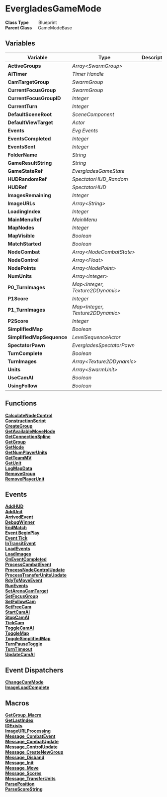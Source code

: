 # EvergladesGameMode


**Class Type**&nbsp; &nbsp; &nbsp; &nbsp; Blueprint  
**Parent Class** &nbsp; &nbsp; GameModeBase  

## Variables
|Variable                   |Type                               |Description    |
|---------------------------|-----------------------------------|---------------|
|**ActiveGroups**           |*Array\<SwarmGroup*\>              ||
|**AITimer**                |*Timer Handle*                     ||
|**CamTargetGroup**         |*SwarmGroup*                       ||
|**CurrentFocusGroup**      |*SwarmGroup*                       ||
|**CurrentFocusGroupID**    |*Integer*                          ||
|**CurrentTurn**            |*Integer*                          ||
|**DefaultSceneRoot**       |*SceneComponent*                   ||
|**DefaultViewTarget**      |*Actor*                            ||
|**Events**                 |*Evg Events*                       ||
|**EventsCompleted**        |*Integer*                          ||
|**EventsSent**             |*Integer*                          ||
|**FolderName**             |*String*                           ||
|**GameResultString**       |*String*                           ||
|**GameStateRef**           |*EvergladesGameState*              ||
|**HUDRandomRef**           |*SpectatorHUD_Random*              ||
|**HUDRef**                 |*SpectatorHUD*                     ||
|**ImagesRemaining**        |*Integer*                          ||
|**ImageURLs**              |*Array\<String\>*                  ||
|**LoadingIndex**           |*Integer*                          ||
|**MainMenuRef**            |*MainMenu*                         ||
|**MapNodes**               |*Integer*                          ||
|**MapVisible**             |*Boolean*                          ||
|**MatchStarted**           |*Boolean*                          ||
|**NodeCombat**             |*Array\<NodeCombatState\>*         ||
|**NodeControl**            |*Array\<Float\>*                   ||
|**NodePoints**             |*Array\<NodePoint\>*               ||
|**NumUnits**               |*Array\<Integer\>*                 ||
|**P0_TurnImages**          |*Map\<Integer, Texture2DDynamic\>* ||
|**P1Score**                |*Integer*                          ||
|**P1_TurnImages**          |*Map\<Integer, Texture2DDynamic\>* ||
|**P2Score**                |*Integer*                          ||
|**SimplifiedMap**          |*Boolean*                          ||
|**SimplifiedMapSequence**  |*LevelSequenceActor*               ||
|**SpectatorPawn**          |*EvergladesSpectatorPawn*          ||
|**TurnComplete**           |*Boolean*                          ||
|**TurnImages**             |*Array\<Texture2DDynamic\>*        ||
|**Units**                  |*Array\<SwarmUnit\>*               ||
|**UseCamAI**               |*Boolean*                          ||
|**UsingFollow**            |*Boolean*                          ||

## Functions
[**CalculateNodeControl**](../../Methods/ClientMethods/CalculateNodeControl.md)  
[**ConstructionScript**](../../Methods/ClientMethods/ConstructionScript_EvergladesGameMode.md)  
[**CreateGroup**](../../Methods/ClientMethods/CreateGroup.md)  
[**GetAvailableMoveNode**](../../Methods/ClientMethods/GetAvailableMoveNode.md)  
[**GetConnectionSpline**](../../Methods/ClientMethods/GetConnectionSpline.md)  
[**GetGroup**](../../Methods/ClientMethods/GetGroup.md)  
[**GetNode**](../../Methods/ClientMethods/GetNode.md)  
[**GetNumPlayerUnits**](../../Methods/ClientMethods/GetNumPlayerUnits.md)  
[**GetTeamMV**](../../Methods/ClientMethods/GetTeamMV.md)  
[**GetUnit**](../../Methods/ClientMethods/GetUnit.md)  
[**LogMapData**](../../Methods/ClientMethods/LogMapData.md)  
[**RemoveGroup**](../../Methods/ClientMethods/RemoveGroup.md)  
[**RemovePlayerUnit**](../../Methods/ClientMethods/RemovePlayerUnit.md)  

## Events
[**AddHUD**](../../Events/AddHUD.md)  
[**AddUnit**](../../Events/AddUnit.md)  
[**ArrivedEvent**](../../Events/ArrivedEvent.md)  
[**DebugWinner**](../../Events/DebugWinner.md)  
[**EndMatch**](../../Events/EndMatch.md)  
[**Event BeginPlay**](../../Events/BeginPlay_EvergladesGameMode.md)  
[**Event Tick**](../../Events/Tick_EvergladesGameMode.md)  
[**InTransitEvent**](../../Events/InTransitEvent.md)  
[**LoadEvents**](../../Events/LoadEvents.md)  
[**LoadImages**](../../Events/LoadImages.md)  
[**OnEventCompleted**](../../Events/OnEventCompleted.md)  
[**ProcessCombatEvent**](../../Events/ProcessCombatEvent.md)  
[**ProcessNodeControlUpdate**](../../Events/ProcessNodeControlUpdate.md)  
[**ProcessTransferUnitsUpdate**](../../Events/ProcessTransferUnitsUpdate.md)  
[**RdyToMoveEvent**](../../Events/RdyToMoveEvent.md)  
[**RunEvents**](../../Events/RunEvents.md)  
[**SetArenaCamTarget**](../../Events/SetArenaCamTarget.md)  
[**SetFocusGroup**](../../Events/SetFocusGroup.md)  
[**SetFollowCam**](../../Events/SetFollowCam.md)  
[**SetFreeCam**](../../Events/SetFreeCam.md)  
[**StartCamAI**](../../Events/StartCamAI.md)  
[**StopCamAI**](../../Events/StopCamAI.md)  
[**TickCam**](../../Events/TickCam.md)  
[**ToggleCamAI**](../../Events/ToggleCamAI.md)  
[**ToggleMap**](../../Events/ToggleMap.md)  
[**ToggleSimplifiedMap**](../../Events/ToggleSimplifiedMap.md)  
[**TurnPauseToggle**](../../Events/TurnPauseToggle.md)  
[**TurnTimeout**](../../Events/TurnTimeout.md)  
[**UpdateCamAI**](../../Events/UpdateCamAI.md)  

## Event Dispatchers
[**ChangeCamMode**](../../Dispatchers/ChangeCamMode.md)  
[**ImageLoadComplete**](../../Dispatchers/ImageLoadComplete.md)  

## Macros
[**GetGroup_Macro**](../../Macros/GetGroup_Macro.md)  
[**GetLastIndex**](../../Macros/GetLastIndex.md)  
[**IDExists**](../../Macros/IDExists.md)  
[**ImageURLProcessing**](../../Macros/ImageURLProcessing.md)  
[**Message_CombatEvent**](../../Macros/Message_CombatEvent.md)  
[**Message_CombatUpdate**](../../Macros/Message_CombatUpdate.md)  
[**Message_ControlUpdate**](../../Macros/Message_ControlUpdate.md)  
[**Message_CreateNewGroup**](../../Macros/Message_CreateNewGroup.md)  
[**Message_Disband**](../../Macros/Message_Disband.md)  
[**Message_Init**](../../Macros/Message_Init.md)  
[**Message_Move**](../../Macros/Message_Move.md)  
[**Message_Scores**](../../Macros/Message_Scores.md)  
[**Message_TransferUnits**](../../Macros/Message_TransferUnits.md)  
[**ParsePosition**](../../Macros/ParsePosition.md)  
[**ParseScoreString**](../../Macros/ParseScoreString.md)  